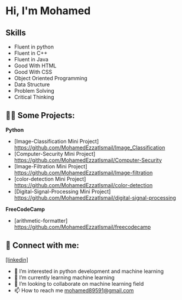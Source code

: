 <h1>Hi, I'm Mohamed</h1>

<b><h2>Skills</h2></b>
- Fluent in python
- Fluent in C++
- Fluent in Java
- Good With HTML
- Good With CSS
- Object Oriented Programming
- Data Structure
- Problem Solving
- Critical Thinking

<h2>👨‍💻 Some Projects:</h2>
<b>Python</b>

 - [Image-Classification Mini Project] https://github.com/MohamedEzzatIsmail/Image_Classification
 - [Computer-Security Mini Project] https://github.com/MohamedEzzatIsmail/Computer-Security
 - [Image-Filtration Mini Project] https://github.com/MohamedEzzatIsmail/Image-filtration
 - [color-detection Mini Project] https://github.com/MohamedEzzatIsmail/color-detection
 - [Digital-Signal-Processing Mini Project] https://github.com/MohamedEzzatIsmail/digital-signal-processing


 <b>FreeCodeCamp</b>

 - [arithmetic-formatter] https://github.com/MohamedEzzatIsmail/freecodecamp
   

<h2> 🤳 Connect with me:</h2>

<a href="https://www.linkedin.com/in/mohamed-ezzat-96156b247/">[linkedin]</a>

- 👀 I’m interested in python development and machine learning
- 🌱 I’m currently learning machine learning
- 💞️ I’m looking to collaborate on machine learning field
- 📫 How to reach me mohamed89591@gmail.com
